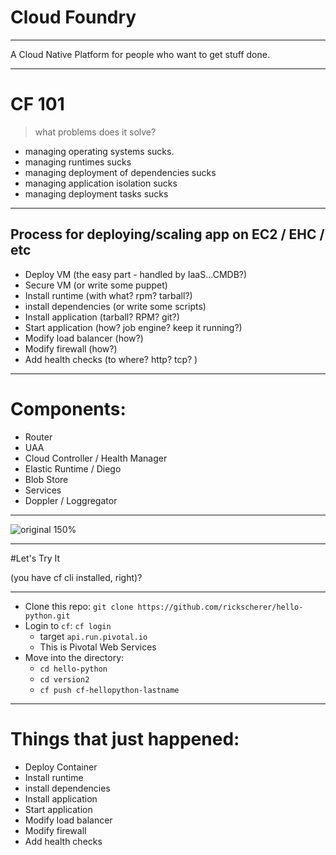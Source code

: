 # Cloud Foundry

---

A Cloud Native Platform for people who want to get stuff done.

---


# CF 101

>what problems does it solve?

* managing operating systems sucks.
* managing runtimes sucks
* managing deployment of dependencies sucks
* managing application isolation sucks
* managing deployment tasks sucks

---

## Process for deploying/scaling app on EC2 / EHC / etc

* Deploy VM (the easy part - handled by IaaS...CMDB?)
* Secure VM (or write some puppet)
* Install runtime (with what?  rpm?  tarball?)
* install dependencies (or write some scripts)
* Install application (tarball? RPM? git?)
* Start application (how?  job engine?  keep it running?)
* Modify load balancer (how?)
* Modify firewall (how?)
* Add health checks (to where?  http? tcp? )

---

# Components:
 * Router
 * UAA
 * Cloud Controller / Health Manager
 * Elastic Runtime / Diego
 * Blob Store
 * Services
 * Doppler / Loggregator
 
---
 
![original 150%](https://github.com/cloudfoundry/docs-cloudfoundry-concepts/blob/master/images/diego/diego-overview.png?raw=true)
 
---

#Let's Try It 

(you have cf cli installed, right)?

---

* Clone this repo: `git clone https://github.com/rickscherer/hello-python.git`
* Login to `cf`: `cf login`
  * target `api.run.pivotal.io`
  * This is Pivotal Web Services
* Move into the directory:
  * `cd hello-python`
  * `cd version2`
  * `cf push cf-hellopython-lastname`
  
---

# Things that just happened:

* Deploy Container
* Install runtime 
* install dependencies 
* Install application 
* Start application 
* Modify load balancer 
* Modify firewall 
* Add health checks 
